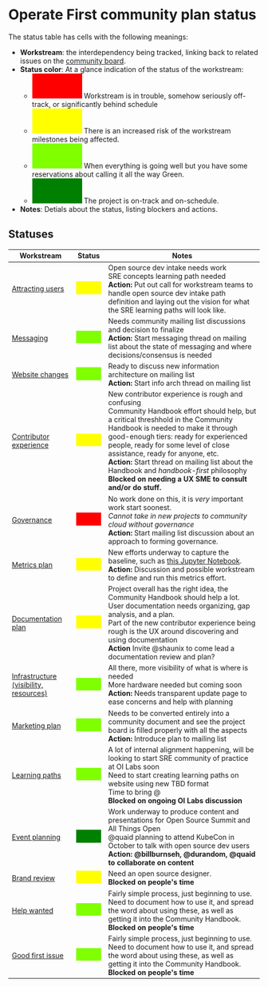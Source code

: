 # Operate First community plan status

The status table has cells with the following meanings:

* **Workstream**: the interdependency being tracked, linking back to related issues on the [community board](https://github.com/orgs/operate-first/projects/16).
* **Status color**: At a glance indication of the status of the workstream:
  * ![RED][96] Workstream is in trouble, somehow seriously off-track, or significantly behind schedule
  * ![YELLOW][97] There is an increased risk of the workstream milestones being affected.
  * ![CHARTREUSE][98] When everything is going well but you have some reservations about calling it all the way Green.
  * ![GREEN][99] The project is on-track and on-schedule.
* **Notes**: Detials about the status, listing blockers and actions.

## Statuses

**Workstream** | **Status** | **Notes**
---------------|------------|----------
[Attracting users][1] | ![YELLOW][97] | Open source dev intake needs work<br/>SRE concepts learning path needed<br/>**Action:**  Put out call for workstream teams to handle open source dev intake path definition and laying out the vision for what the SRE learning paths will look like.
[Messaging][2] | ![CHARTREUSE][98] | Needs community mailing list discussions and decision to finalize<br/>**Action:**  Start messaging thread on mailing list about the state of messaging and where decisions/consensus is needed
[Website changes][3] | ![CHARTREUSE][98] | Ready to discuss new information architecture on mailing list<br/>**Action:**  Start info arch thread on mailing list
[Contributor experience][4] | ![YELLOW][97] | New contributor experience is rough and confusing<br/>Community Handbook effort should help, but a critical threshhold in the Community Handbook is needed to make it through good-enough tiers: ready for experienced people, ready for some level of close assistance, ready for anyone, etc.<br/>**Action:**  Start thread on mailing list about the Handbook and *handbook-first* philosophy<br/>**Blocked on needing a UX SME to consult and/or do stuff.**
[Governance][5] | ![RED][96] | No work done on this, it is _very_ important work start soonest.<br/>_Cannot take in new projects to community cloud without governance_<br/>**Action:**  Start mailing list discussion about an approach to forming governance.
[Metrics plan][6] | ![YELLOW][97] | New efforts underway to capture the baseline, such as [this Jupyter Notebook](https://github.com/operate-first/community/pull/80).<br/>**Action:** Discussion and possible workstream to define and run this metrics effort.
[Documentation plan][7] | ![YELLOW][97] | Project overall has the right idea, the Community Handbook should help a lot. User documentation needs organizing, gap analysis, and a plan.<br/>Part of the new contributor experience being rough is the UX around discovering and using documentation<br/>**Action** Invite @shaunix to come lead a documentation review and plan?
[Infrastructure (visibility, resources)][9] | ![CHARTREUSE][98] | All there, more visibility of what is where is needed<br/>More hardware needed but coming soon<br/>**Action:** Needs transparent update page to ease concerns and help with planning
[Marketing plan][8] | ![CHARTREUSE][98] | Needs to be converted entirely into a community document and see the project board is filled properly with all the aspects<br/>**Action:** Introduce plan to mailing list
[Learning paths][10] | ![CHARTREUSE][98] | A lot of internal alignment happening, will be looking to start SRE community of practice at OI Labs soon<br/>Need to start creating learning paths on website using new TBD format<br/>Time to bring @<br/>**Blocked on ongoing OI Labs discussion**
[Event planning][11] | ![GREEN][99] | Work underway to produce content and  presentations for Open Source Summit and All Things Open<br/>@quaid planning to attend KubeCon in October to talk with open source dev users<br/>**Action: @billburnseh, @durandom, @quaid to collaborate on content**
[Brand review][12] | ![YELLOW][97] | Need an open source designer.<br/>**Blocked on people's time**
[Help wanted][13] | ![CHARTREUSE][98] | Fairly simple process, just beginning to use. Need to document how to use it, and spread the word about using these, as well as getting it into the Community Handbook.<br/>**Blocked on people's time**
[Good first issue][14] | ![CHARTREUSE][98] | Fairly simple process, just beginning to use. Need to document how to use it, and spread the word about using these, as well as getting it into the Community Handbook.<br/>**Blocked on people's time**

[1]:https://github.com/orgs/operate-first/projects/16?card_filter_query=label%3Aarea%2Fuser
[2]:https://github.com/orgs/operate-first/projects/16?card_filter_query=label%3Akind%2Fmarketing
[3]:https://github.com/orgs/operate-first/projects/16?card_filter_query=label%3Akind%2Fwebsite
[4]:https://github.com/orgs/operate-first/projects/16?card_filter_query=label%3Akind%2Fexperience+label%3Aarea%2Fcommunity
[5]:https://github.com/orgs/operate-first/projects/16?card_filter_query=label%3Akind%2Fexperience+label%3Aarea%2Fcontributor
[6]:https://github.com/orgs/operate-first/projects/16?card_filter_query=label%3Akind%2Fmetrics
[7]:https://github.com/orgs/operate-first/projects/16?card_filter_query=label%3Akind%2Fdocumentation
[8]:https://github.com/orgs/operate-first/projects/16?card_filter_query=label%3Akind%2Fmarketing
[9]:https://github.com/orgs/operate-first/projects/16?card_filter_query=label%3Aarea%2Fcommunity+label%3Akind%2Fexperience
[10]:https://github.com/orgs/operate-first/projects/16?card_filter_query=label%3Akind%2Ftraining
[11]:https://github.com/orgs/operate-first/projects/16?card_filter_query=label%3Aarea%2Fcommunity+label%3Akind%2Fmarketing
[12]:https://github.com/orgs/operate-first/projects/16?card_filter_query=label%3Aarea%2Fcommunity+label%3Akind%2Fmarketing
[13]:https://github.com/orgs/operate-first/projects/16?card_filter_query=label%3A%22help+wanted%22
[14]:https://github.com/orgs/operate-first/projects/16?card_filter_query=label%3A%22good+first+issue%22
[15]:https://github.com/operate-first/hitchhikers-guide
[96]:/pm-resources/red-100x50.png
[97]:/pm-resources/yellow-100x50.png
[98]:/pm-resources/chartreuse-100x50.png
[99]:/pm-resources/green-100x50.png
